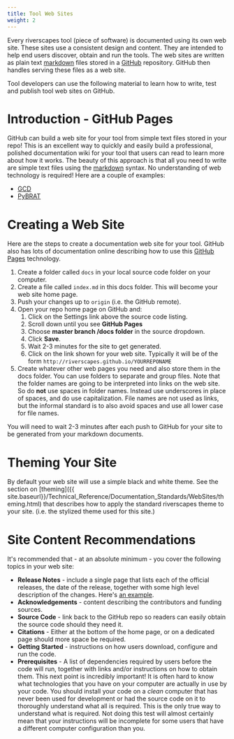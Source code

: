 ```yaml
---
title: Tool Web Sites
weight: 2
---
```


Every riverscapes tool (piece of software) is documented using its own web site. These sites use a consistent design and content. They are intended to help end users discover, obtain and run the tools. The web sites are written as plain text [markdown](https://en.wikipedia.org/wiki/Markdown) files stored in a [GitHub](https://github.com/) repository. GitHub then handles serving these files as a web site. 

Tool developers can use the following material to learn how to write, test and publish tool web sites on GitHub.

# Introduction - GitHub Pages

GitHub can build a web site for your tool from simple text files stored in your repo! This is an excellent way to quickly and easily build a professional, polished documentation wiki for your tool that users can read to learn more about how it works. The beauty of this approach is that all you need to write are simple text files using the [markdown](https://github.com/adam-p/markdown-here/wiki/Markdown-Cheatsheet) syntax. No understanding of web technology is required! Here are a couple of examples:

* [GCD](http://gcd.riverscapes.xyz)
* [PyBRAT](http://brat.riverscapes.xyz/)


# Creating a Web Site

Here are the steps to create a documentation web site for your tool. GitHub also has lots of documentation online describing how to use this [GitHub Pages](https://pages.github.com/) technology.

1. Create a folder called `docs` in your local source code folder on your computer.
2. Create a file called `index.md` in this docs folder. This will become your web site home page.
3. Push your changes up to `origin` (i.e. the GitHub remote).
4. Open your repo home page on GitHub and:
   1. Click on the Settings link above the source code listing.
   2. Scroll down until you see **GitHub Pages**
   3. Choose **master branch /docs folder** in the source dropdown.
   4. Click **Save**.
   5. Wait 2-3 minutes for the site to get generated.
   6. Click on the link shown for your web site. Typically it will be of the form `http://riverscapes.github.io/YOURREPONAME`
5. Create whatever other web pages you need and also store them in the docs folder. You can use folders to separate and group files. Note that the folder names are going to be interpreted into links on the web site. So do **not** use spaces in folder names. Instead use underscores in place of spaces, and do use capitalization. File names are not used as links, but the informal standard is to also avoid spaces and use all lower case for file names.

You will need to wait 2-3 minutes after each push to GitHub for your site to be generated from your markdown documents.

# Theming Your Site

By default your web site will use a simple black and white theme. See the section on [theming]({{ site.baseurl}}/Technical_Reference/Documentation_Standards/WebSites/theming.html) that describes how to apply the standard riverscapes theme to your site. (i.e. the stylized theme used for this site.)

# Site Content Recommendations

It's recommended that - at an absolute minimum - you cover the following topics in your web site:

* **Release Notes** - include a single page that lists each of the official releases, the date of the release, together with some high level description of the changes. Here's [an example](http://workbench.northarrowresearch.com/release_notes.html).
* **Acknowledgements** - content describing the contributors and funding sources.
* **Source Code** - link back to the GitHub repo so readers can easily obtain the source code should they need it.
* **Citations** - Either at the bottom of the home page, or on a dedicated page should more space be required.
* **Getting Started** - instructions on how users download, configure and run the code.
* **Prerequisites** - A list of dependencies required by users before the code will run, together with links and/or instructions on how to obtain them. This next point is incredibly important! It is often hard to know what technologies that you have on your computer are actually in use by your code. You should install your code on a *clean* computer that has never been used for development or had the source code on it to thoroughly understand what all is required. This is the only true way to understand what is required. Not doing this test will almost certainly mean that your instructions will be incomplete for some users that have a different computer configuration than you.